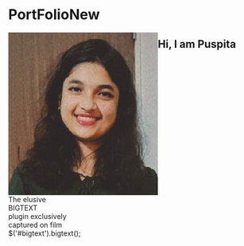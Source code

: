 # PortFolioNew

<p>
  <img align="left" src="PPhoto.png" />
  <h2>Hi, I am Puspita </h2>

</p>
<div id="bigtext" style="width: 300px">
  <div>The elusive</div>
  <div>BIGTEXT</div>
  <div>plugin exclusively</div>
  <div>captured on film</div>
</div>
$('#bigtext').bigtext();
